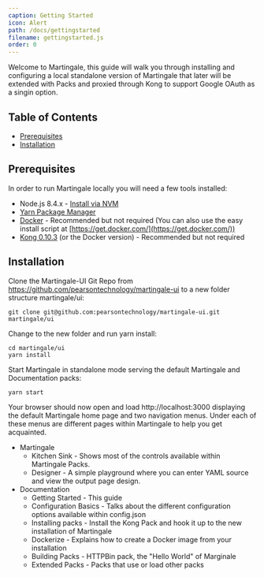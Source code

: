 ```yaml
---
caption: Getting Started
icon: Alert
path: /docs/gettingstarted
filename: gettingstarted.js
order: 0
---
```


Welcome to Martingale, this guide will walk you through installing and configuring a local standalone version of Martingale that later will be extended with Packs and proxied through Kong to support Google OAuth as a singin option.

## Table of Contents

 * [Prerequisites](#Prerequisites)
 * [Installation](#Installation)

## Prerequisites

In order to run Martingale locally you will need a few tools installed:

  * Node.js 8.4.x - [Install via NVM](https://github.com/creationix/nvm)
  * [Yarn Package Manager](https://yarnpkg.com/en/)
  * [Docker](https://www.docker.com/get-docker) - Recommended but not required (You can also use the easy install script at [https://get.docker.com/](https://get.docker.com/))
  * [Kong 0.10.3](https://getkong.org/) (or the Docker version) - Recommended but not required

## Installation

Clone the Martingale-UI Git Repo from https://github.com/pearsontechnology/martingale-ui to a new folder structure martingale/ui:

``` shell
git clone git@github.com:pearsontechnology/martingale-ui.git martingale/ui
```

Change to the new folder and run yarn install:

``` shell
cd martingale/ui
yarn install
```

Start Martingale in standalone mode serving the default Martingale and Documentation packs:

``` shell
yarn start
```

Your browser should now open and load http://localhost:3000 displaying the default Martingale home page and two navigation menus.  Under each of these menus are different pages within Martingale to help you get acquainted.

 * Martingale
   * Kitchen Sink - Shows most of the controls available within Martingale Packs.
   * Designer - A simple playground where you can enter YAML source and view the output page design.
 * Documentation
   * Getting Started - This guide
   * Configuration Basics - Talks about the different configuration options available within config.json
   * Installing packs - Install the Kong Pack and hook it up to the new installation of Martingale
   * Dockerize - Explains how to create a Docker image from your installation
   * Building Packs - HTTPBin pack, the "Hello World" of Marginale
   * Extended Packs - Packs that use or load other packs
